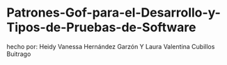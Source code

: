 # Patrones-Gof-para-el-Desarrollo-y-Tipos-de-Pruebas-de-Software
hecho por: Heidy Vanessa Hernández Garzón Y Laura Valentina Cubillos Buitrago
